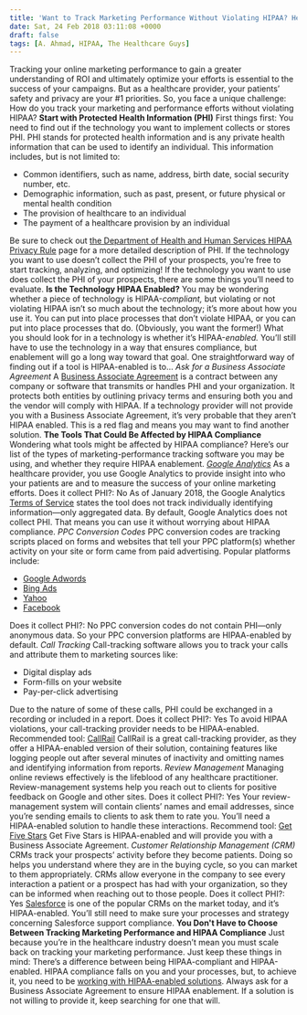 ```yaml
---
title: 'Want to Track Marketing Performance Without Violating HIPAA? Here''s How'
date: Sat, 24 Feb 2018 03:11:08 +0000
draft: false
tags: [A. Ahmad, HIPAA, The Healthcare Guys]
---
```


Tracking your online marketing performance to gain a greater understanding of ROI and ultimately optimize your efforts is essential to the success of your campaigns. But as a healthcare provider, your patients’ safety and privacy are your #1 priorities. So, you face a unique challenge: How do you track your marketing and performance efforts without violating HIPAA? **Start with Protected Health Information (PHI)** First things first: You need to find out if the technology you want to implement collects or stores PHI. PHI stands for protected health information and is any private health information that can be used to identify an individual. This information includes, but is not limited to:

*   Common identifiers, such as name, address, birth date, social security number, etc.
*   Demographic information, such as past, present, or future physical or mental health condition
*   The provision of healthcare to an individual
*   The payment of a healthcare provision by an individual

Be sure to check out [the Department of Health and Human Services HIPAA Privacy Rule](https://www.hhs.gov/hipaa/for-professionals/privacy/laws-regulations/index.html) page for a more detailed description of PHI. If the technology you want to use doesn’t collect the PHI of your prospects, you’re free to start tracking, analyzing, and optimizing! If the technology you want to use does collect the PHI of your prospects, there are some things you’ll need to evaluate. **Is the Technology HIPAA Enabled?** You may be wondering whether a piece of technology is HIPAA-_compliant,_ but violating or not violating HIPAA isn’t so much about the technology; it’s more about how you use it. You can put into place processes that don’t violate HIPAA, or you can put into place processes that do. (Obviously, you want the former!) What you should look for in a technology is whether it’s HIPAA-_enabled._ You’ll still have to use the technology in a way that ensures compliance, but enablement will go a long way toward that goal. One straightforward way of finding out if a tool is HIPAA-enabled is to… _Ask for a Business Associate Agreement_ A [Business Associate Agreement](https://www.hhs.gov/hipaa/for-professionals/covered-entities/sample-business-associate-agreement-provisions/index.html) is a contract between any company or software that transmits or handles PHI and your organization. It protects both entities by outlining privacy terms and ensuring both you and the vendor will comply with HIPAA. If a technology provider will not provide you with a Business Associate Agreement, it’s very probable that they aren’t HIPAA enabled. This is a red flag and means you may want to find another solution. **The Tools That Could Be Affected by HIPAA Compliance** Wondering what tools might be affected by HIPAA compliance? Here’s our list of the types of marketing-performance tracking software you may be using, and whether they require HIPAA enablement. [_Google Analytics_](https://www.google.com/analytics/#?modal_active=none) As a healthcare provider, you use Google Analytics to provide insight into who your patients are and to measure the success of your online marketing efforts. Does it collect PHI?: No As of January 2018, the Google Analytics [Terms of Service](https://www.google.com/analytics/terms/us.html) states the tool does not track individually identifying information—only aggregated data. By default, Google Analytics does not collect PHI. That means you can use it without worrying about HIPAA compliance. _PPC Conversion Codes_ PPC conversion codes are tracking scripts placed on forms and websites that tell your PPC platform(s) whether activity on your site or form came from paid advertising. Popular platforms include:

*   [Google Adwords](https://adwords.google.com/home/#?modal_active=none)
*   [Bing Ads](https://secure.bingads.microsoft.com/)
*   [Yahoo](https://gemini.yahoo.com/advertiser/home)
*   [Facebook](https://www.facebook.com/business/products/ads)

Does it collect PHI?: No PPC conversion codes do not contain PHI—only anonymous data. So your PPC conversion platforms are HIPAA-enabled by default. _Call Tracking_ Call-tracking software allows you to track your calls and attribute them to marketing sources like:

*   Digital display ads
*   Form-fills on your website
*   Pay-per-click advertising

Due to the nature of some of these calls, PHI could be exchanged in a recording or included in a report. Does it collect PHI?: Yes To avoid HIPAA violations, your call-tracking provider needs to be HIPAA-enabled. Recommended tool: [CallRail](https://www.callrail.com/a/) CallRail is a great call-tracking provider, as they offer a HIPAA-enabled version of their solution, containing features like logging people out after several minutes of inactivity and omitting names and identifying information from reports. _Review Management_ Managing online reviews effectively is the lifeblood of any healthcare practitioner. Review-management systems help you reach out to clients for positive feedback on Google and other sites. Does it collect PHI?: Yes Your review-management system will contain clients’ names and email addresses, since you’re sending emails to clients to ask them to rate you. You’ll need a HIPAA-enabled solution to handle these interactions. Recommend tool: [Get Five Stars](https://www.getfivestars.com/) Get Five Stars is HIPAA-enabled and will provide you with a Business Associate Agreement. _Customer Relationship Management (CRM)_ CRMs track your prospects’ activity before they become patients. Doing so helps you understand where they are in the buying cycle, so you can market to them appropriately. CRMs allow everyone in the company to see every interaction a patient or a prospect has had with your organization, so they can be informed when reaching out to those people. Does it collect PHI?: Yes [Salesforce](https://www.salesforce.com/) is one of the popular CRMs on the market today, and it’s HIPAA-enabled. You’ll still need to make sure your processes and strategy concerning Salesforce support compliance. **You Don't Have to Choose Between Tracking Marketing Performance and HIPAA Compliance** Just because you’re in the healthcare industry doesn’t mean you must scale back on tracking your marketing performance. Just keep these things in mind: There’s a difference between being HIPAA-compliant and HIPAA-enabled. HIPAA compliance falls on you and your processes, but, to achieve it, you need to be [working with HIPAA-enabled solutions](https://www.frontiermktg.com/blog/medical-reputation-management-hipaa/). Always ask for a Business Associate Agreement to ensure HIPAA enablement. If a solution is not willing to provide it, keep searching for one that will.